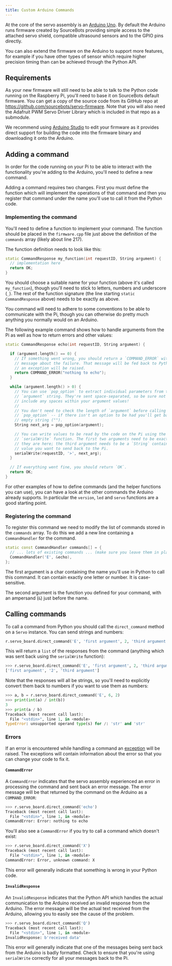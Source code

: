 ```yaml
---
title: Custom Arduino Commands
---
```


At the core of the servo assembly is an [Arduino Uno](https://store.arduino.cc/arduino-uno-rev3).
By default the Arduino runs firmware created by SourceBots providing simple
access to the attached servo shield, compatible ultrasound sensors and to the
GPIO pins directly.

You can also extend the firmware on the Arduino to support more features, for
example if you have other types of sensor which require higher precision timing
than can be achieved through the Python API.

## Requirements

As your new firmware will still need to be able to talk to the Python code
running on the Raspberry Pi, you'll need to base it on SourceBots default
firmware. You can get a copy of the source code from its GitHub repo at
<https://github.com/sourcebots/servo-firmware>. Note that you will also need the
Adafruit PWM Servo Driver Library which is included in that repo as a submodule.

We recommend using [Arduino Studio](https://www.arduino.cc/en/Main/Software) to
edit your firmware as it provides direct support for building the code into the
firmware binary and downloading it onto the Arduino.

## Adding a command

In order for the code running on your Pi to be able to interact with the
functionality you're adding to the Arduino, you'll need to define a new command.

Adding a command requires two changes. First you must define the function which
will implement the operations of that command and then you register that command
under the name you'll use to call it from the Python code.

### Implementing the command

You'll need to define a function to implement your command. The function should
be placed in the `firmware.cpp` file just above the definition of the `commands`
array (likely about line 217).

The function definition needs to look like this:

```cpp
static CommandResponse my_function(int requestID, String argument) {
  // implementation here
  return OK;
}
```

You should choose a suitable name for your function (above it's called
`my_function`), though you'll need to stick to letters, numbers and underscore
(`_`). The rest of the function signature (the line starting `static
CommandResponse` above) needs to be exactly as above.

You command will need to adhere to some conventions to be able to communicate
with the Pi, though you can otherwise do pretty much anything you normally would
on an Arduino.

The following example command shows how to handle arguments from the Pi as well
as how to return errors and other values:

```cpp
static CommandResponse echo(int requestID, String argument) {

  if (argument.length() == 0) {
    // If something went wrong, you should return a `COMMAND_ERROR` with a
    // message about the failure. That message will be fed back to Python where
    // an exception will be raised.
    return COMMAND_ERROR("nothing to echo");
  }

  while (argument.length() > 0) {
    // You can use `pop_option` to extract individual parameters from the
    // `argument` string. They're sent space-separated, so be sure not to
    // include any spaces within your argument values!
    //
    // You don't need to check the length of `argument` before calling
    // `pop_option` -- if there isn't an option to be had you'll get back an
    // empty string ("").
    String next_arg = pop_option(argument);

    // You can write values to be read by the code on the Pi using the
    // `serialWrite` function. The first two arguments need to be exactly as
    // they are here; the third argument needs to be a `String` containing the
    // value you want to send back to the Pi.
    serialWrite(requestID, '>', next_arg);
  }

  // If everything went fine, you should return `OK`.
  return OK;
}
```
<!-- TODO: mention being able to send back comments? -->

For other examples of how to define commands (and the helper functions you can
use), you can have a look at the other commands the Arduino already supports.
In particular the `version`, `led` and `servo` functions are a good starting
point.

### Registering the command

To register this command we need to modify the list of commands stored in the
`commands` array. To do this we add a new line containing a `CommandHandler` for
the command.

```cpp
static const CommandHandler commands[] = {
  // ... lots of existing commands ... (make sure you leave them in place!)
  CommandHandler('E', &echo),
};
```

The first argument is a char containing the name you'll use
in Python to call this command. It can contain exactly one letter or number. It is case-sensitive.

The second argument is the function you defined for your command, with an
ampersand (`&`) just before the name.

## Calling commands

To call a command from Python you should call the `direct_command` method on a
`Servo` instance. You can send strings and numbers:

```python
r.servo_board.direct_command('E', 'first argument', 2, 'third argument')
```

This will return a `list` of the responses from the command (anything which was
sent back using the `serialWrite` function):

```python
>>> r.servo_board.direct_command('E', 'first argument', 2, 'third argument')
['first argument', '2', 'third argument']
```

Note that the responses will all be strings, so you'll need to explicitly
convert them back to numbers if you want to use them as numbers:

``` python
>>> a, b = r.servo_board.direct_command('E', 6, 2)
>>> print(int(a) / int(b))
3
>>> print(a / b)
Traceback (most recent call last):
  File "<stdin>", line 1, in <module>
TypeError: unsupported operand type(s) for /: 'str' and 'str'
```

### Errors

If an error is encountered while handling a command an [exception](https://docs.python.org/3/tutorial/errors.html)
will be raised. The exceptions will contain information about the error so that
you can change your code to fix it.

#### `CommandError`

A `CommandError` indicates that the servo assembly experienced an error in
processing the command and sent back an error message. The error message will be
that returned by the command on the Arduino as a `COMMAND_ERROR`:

```python
>>> r.servo_board.direct_command('echo')
Traceback (most recent call last):
  File "<stdin>", line 1, in <module>
CommandError: Error: nothing to echo
```

You'll also see a `CommandError` if you try to call a command which doesn't
exist:

```python
>>> r.servo_board.direct_command('X')
Traceback (most recent call last):
  File "<stdin>", line 1, in <module>
CommandError: Error, unknown command: X
```

This error will generally indicate that something is wrong in your Python code.

#### `InvalidResponse`

An `InvalidResponse` indicates that the Python API which handles the actual
communication to the Arduino received an invalid response from the Arduino. The
error message will be the actual text received from the Arduino, allowing you to
easily see the cause of the problem.

```python
>>> r.servo_board.direct_command('Q')
Traceback (most recent call last):
  File "<stdin>", line 1, in <module>
InvalidResponse: b'received data'
```

This error will generally indicate that one of the messages being sent back from
the Arduino is badly formatted. Check to ensure that you're using `serialWrite`
correctly for all your messages back to the Pi.


<!--
    At some point we might need to detail how to remove bits of the firmware
    which the teams aren't using. That's intentionally omitted for the moment
    as it's nontrivial to describe which bits are safe to remove.
-->

